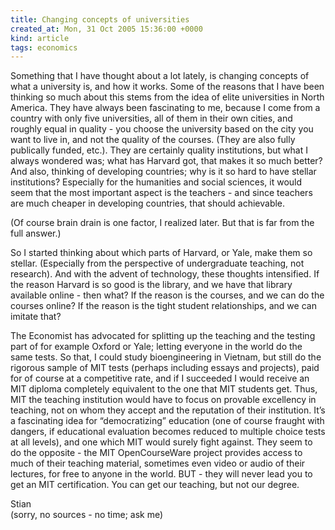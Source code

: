 ```yaml
---
title: Changing concepts of universities
created_at: Mon, 31 Oct 2005 15:36:00 +0000
kind: article
tags: economics
---
```


Something that I have thought about a lot lately, is changing concepts
of what a university is, and how it works. Some of the reasons that I
have been thinking so much about this stems from the idea of elite
universities in North America. They have always been fascinating to me,
because I come from a country with only five universities, all of them
in their own cities, and roughly equal in quality - you choose the
university based on the city you want to live in, and not the quality of
the courses. (They are also fully publically funded, etc.). They are
certainly quality institutions, but what I always wondered was; what has
Harvard got, that makes it so much better? And also, thinking of
developing countries; why is it so hard to have stellar institutions?
Especially for the humanities and social sciences, it would seem that
the most important aspect is the teachers - and since teachers are much
cheaper in developing countries, that should achievable.

(Of course brain drain is one factor, I realized later. But that is far
from the full answer.)

So I started thinking about which parts of Harvard, or Yale, make them
so stellar. (Especially from the perspective of undergraduate teaching,
not research). And with the advent of technology, these thoughts
intensified. If the reason Harvard is so good is the library, and we
have that library available online - then what? If the reason is the
courses, and we can do the courses online? If the reason is the tight
student relationships, and we can imitate that?

The Economist has advocated for splitting up the teaching and the
testing part of for example Oxford or Yale; letting everyone in the
world do the same tests. So that, I could study bioengineering in
Vietnam, but still do the rigorous sample of MIT tests (perhaps
including essays and projects), paid for of course at a competitive
rate, and if I succeeded I would receive an MIT diploma completely
equivalent to the one that MIT students get. Thus, MIT the teaching
institution would have to focus on provable excellency in teaching, not
on whom they accept and the reputation of their institution. It’s a
fascinating idea for “democratizing” education (one of course fraught
with dangers, if educational evaluation becomes reduced to multiple
choice tests at all levels), and one which MIT would surely fight
against. They seem to do the opposite - the MIT OpenCourseWare project
provides access to much of their teaching material, sometimes even video
or audio of their lectures, for free to anyone in the world. BUT - they
will never lead you to get an MIT certification. You can get our
teaching, but not our degree.

Stian\
 (sorry, no sources - no time; ask me)

